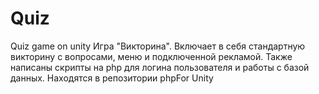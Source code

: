 # Quiz
Quiz game on unity
Игра "Викторина". Включает в себя стандартную викторину с вопросами, меню и подключенной рекламой. Также написаны скрипты на php для логина пользователя и работы с базой данных. Находятся в репозитории phpFor Unity

